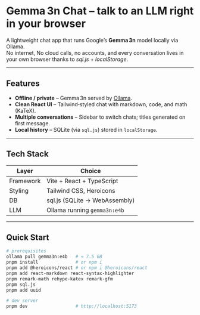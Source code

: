 # Gemma 3n Chat – talk to an LLM right in your browser

A lightweight chat app that runs Google’s **Gemma 3n** model locally via Ollama.  
No internet, No cloud calls, no accounts, and every conversation lives in your own browser thanks to _sql.js_ + _localStorage_.

---

## Features

- **Offline / private** – Gemma 3n served by [Ollama](https://ollama.com/).
- **Clean React UI** – Tailwind‑styled chat with markdown, code, and math (KaTeX).
- **Multiple conversations** – Sidebar to switch chats; titles generated on first message.
- **Local history** – SQLite (via `sql.js`) stored in `localStorage`.

---

## Tech Stack

| Layer     | Choice                        |
| --------- | ----------------------------- |
| Framework | Vite + React + TypeScript     |
| Styling   | Tailwind CSS, Heroicons       |
| DB        | sql.js (SQLite → WebAssembly) |
| LLM       | Ollama running `gemma3n:e4b`  |

---

## Quick Start

```bash
# prerequisites
ollama pull gemma3n:e4b   # ≈ 7.5 GB
pnpm install              # or npm i
pnpm add @heroicons/react # or npm i @heroicons/react
pnpm add react-markdown react-syntax-highlighter
pnpm remark-math rehype-katex remark-gfm
pnpm sql.js
pnpm add uuid

# dev server
pnpm dev                  # http://localhost:5173
```
